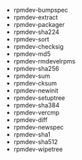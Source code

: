 - rpmdev-bumpspec     
- rpmdev-extract      
- rpmdev-packager     
- rpmdev-sha224       
- rpmdev-sort
- rpmdev-checksig     
- rpmdev-md5          
- rpmdev-rmdevelrpms  
- rpmdev-sha256       
- rpmdev-sum
- rpmdev-cksum        
- rpmdev-newinit      
- rpmdev-setuptree    
- rpmdev-sha384       
- rpmdev-vercmp
- rpmdev-diff         
- rpmdev-newspec      
- rpmdev-sha1         
- rpmdev-sha512       
- rpmdev-wipetree
